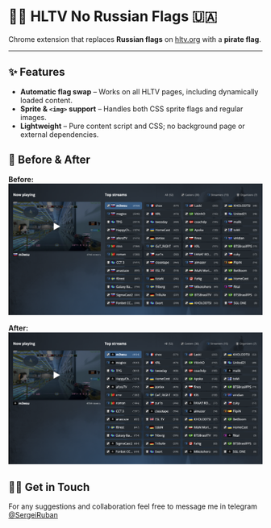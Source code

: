 # 🏴‍☠️ HLTV No Russian Flags 🇺🇦

Chrome extension that replaces **Russian flags** on [hltv.org](https://hltv.org) with a **pirate flag**.

---

## ✨ Features

- **Automatic flag swap** – Works on all HLTV pages, including dynamically loaded content.
- **Sprite & `<img>` support** – Handles both CSS sprite flags and regular images.
- **Lightweight** – Pure content script and CSS; no background page or external dependencies.

## 📸 Before & After

**Before:**
![Before](before.png)

**After:**
![After](after.png)

## ✍🏼 Get in Touch

For any suggestions and collaboration feel free to message me in telegram [@SergeiRuban](https://t.me/sergeiruban)
